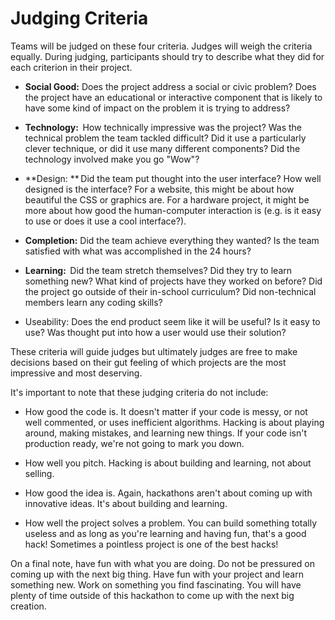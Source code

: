 # Judging Criteria

Teams will be judged on these four criteria. Judges will weigh the criteria equally. During judging, participants should try to describe what they did for each criterion in their project. 

- **Social Good:** Does the project address a social or civic problem? Does the project have an educational or interactive component that is likely to have some kind of impact on the problem it is trying to address?

- **Technology:**  How technically impressive was the project? Was the technical problem the team tackled difficult? Did it use a particularly clever technique, or did it use many different components? Did the technology involved make you go "Wow"? 
- **Design: ** Did the team put thought into the user interface? How well designed is the interface? For a website, this might be about how beautiful the CSS or graphics are. For a hardware project, it might be more about how good the human-computer interaction is (e.g. is it easy to use or does it use a cool interface?). 
- **Completion:** Did the team achieve everything they wanted? Is the team satisfied with what was accomplished in the 24 hours? 

- **Learning:**  Did the team stretch themselves? Did they try to learn something new? What kind of projects have they worked on before? Did the project go outside of their in-school curriculum? Did non-technical members learn any coding skills?
- Useability: Does the end product seem like it will be useful? Is it easy to use? Was thought put into how a user would use their solution?

These criteria will guide judges but ultimately judges are free to make decisions based on their gut feeling of which projects are the most impressive and most deserving. 

It's important to note that these judging criteria do not include: 

- How good the code is. It doesn't matter if your code is messy, or not well commented, or uses inefficient algorithms. Hacking is about playing around, making mistakes, and learning new things. If your code isn't production ready, we're not going to mark you down. 
- How well you pitch. Hacking is about building and learning, not about selling. 

- How good the idea is. Again, hackathons aren't about coming up with innovative ideas. It's about building and learning. 
- How well the project solves a problem. You can build something totally useless and as long as you're learning and having fun, that's a good hack! Sometimes a pointless project is one of the best hacks! 

On a final note, have fun with what you are doing. Do not be pressured on coming up with the next big thing. Have fun with your project and learn something new. Work on something you find fascinating. You will have plenty of time outside of this hackathon to come up with the next big creation. 

